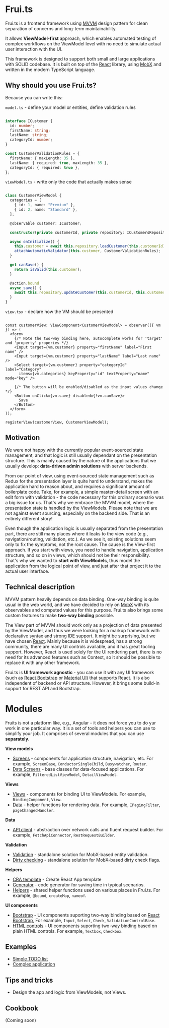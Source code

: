# Frui.ts

Frui.ts is a frontend framework using [MVVM](https://en.wikipedia.org/wiki/Model-view-viewmodel) design pattern for clean separation of concerns and long-term maintainability.

It allows **ViewModel-first** approach, which enables automated testing of complex workflows on the ViewModel level with no need to simulate actual user interaction with the UI.

This framework is designed to support both small and large applications with SOLID codebase. It is built on top of the [React](https://reactjs.org/) library, using [MobX](https://mobx.js.org/) and written in the modern TypeScript language.

## Why should you use Frui.ts?

Because you can write this:

`model.ts` - define your model or entities, define validation rules
```ts

interface ICustomer {
  id: number;
  firstName: string;
  lastName: string;
  categoryId: number;
}

const CustomerValidationRules = {
  firstName: { maxLength: 35 },
  lastName: { required: true, maxLength: 35 },
  categoryId: { required: true },
};
```

`viewModel.ts` - write only the code that actually makes sense
```ts

class CustomerViewModel {
  categories = [
    { id: 1, name: "Premium" },
    { id: 2, name: "Standard" },
  ];

  @observable customer: ICustomer;

  constructor(private customerId, private repository: ICustomersRepository) {}

  async onInitialize() {
    this.customer = await this.repository.loadCustomer(this.customerId);
    attachAutomaticValidator(this.customer, CustomerValidationRules);
  }

  get canSave() {
    return isValid(this.customer);
  }

  @action.bound
  async save() {
    await this.repository.updateCustomer(this.customerId, this.customer);
  }
}
```

`view.tsx` - declare how the VM should be presented
```tsx

const customerView: ViewComponent<CustomerViewModel> = observer(({ vm }) => (
  <form>
    {/* Note the two-way binding here, autocomplete works for 'target' and 'property' properies */}
    <Input target={vm.customer} property="firstName" label="First name" />
    <Input target={vm.customer} property="lastName" label="Last name" />
    <Select target={vm.customer} property="categoryId" label="Category"
      items={vm.categories} keyProperty="id" textProperty="name" mode="key" />

    {/* The button will be enabled/disabled as the input values change */}
    <Button onClick={vm.save} disabled={!vm.canSave}>
      Save
    </Button>
  </form>
));

registerView(customerView, CustomerViewModel);
```

## Motivation

We were not happy with the currently popular event-sourced state management, and that logic is still usually dependant on the presentation structure.
This is mainly caused by the nature of the applications that we usually develop: **data-driven admin solutions** with server backends.

From our point of view, using event-sourced state management such as Redux for the presentation layer is quite hard to understand, makes the application hard to reason about, and requires a significant amount of boilerplate code. Take, for example, a simple master-detail screen with an edit form with validation - the code necessary for this ordinary scenario was a big issue for us. That's why we embrace the MVVM model, where the presentation state is handled by the ViewModels.
Please note that we are not against event sourcing, especially on the backend side. That is an entirely different story!

Even though the application logic is usually separated from the presentation part, there are still many places where it leaks to the view code (e.g., navigation/routing, validation, etc.). As we see it, existing solutions seem only to fix the symptoms, not the root cause. The cause is the View-first approach. If you start with views, you need to handle navigation, application structure, and so on in views, which should not be their responsibility. That's why we wanted to **start with ViewModels**, thus model the application from the logical point of view, and just after that project it to the actual user interface.

## Technical description

MVVM pattern heavily depends on data binding. One-way binding is quite usual in the web world, and we have decided to rely on [MobX](https://mobx.js.org/) with its observables and computed values for this purpose. Frui.ts also brings some custom features to make **two-way binding** possible.

The View part of MVVM should work only as a projection of data presented by the ViewModel, and thus we were looking for a markup framework with declarative syntax and strong IDE support. It might be surprising, but we have chosen [React](https://reactjs.org/). Mainly because it is widespread, has a strong community, there are many UI controls available, and it has great tooling support. However, React is used solely for the UI rendering part, there is no need for its advanced features such as Context, so it should be possible to replace it with any other framework.

Frui.ts is **UI framework agnostic** - you can use it with any UI framework (such as [React Bootstrap](https://react-bootstrap.github.io/) or [Material UI](https://material-ui.com/)) that supports React. It is also independent of backend or API structure. However, it brings some build-in support for REST API and Bootstrap.

# Modules

Fruits is not a platform like, e.g., Angular - it does not force you to do yur work in one particular way. It is a set of tools and helpers you can use to simplify your job. It comprises of several modules that you can use **separately**.

**View models**

- [Screens](packages/screens/README.md) - components for application structure, navigation, etc. For example, `ScreenBase`, `ConductorSingleChild`, `Busywatcher`, `Router`.
- [Data Screens](packages/datascreens/README.md) - base classes for data-focused applications. For example, `FilteredListViewModel`, `DetailViewModel`.

**Views**

- [Views](packages/views/README.md) - components for binding UI to ViewModels. For example, `BindingComponent`, `View`.
- [Data](packages/data/README.md) - helper functions for rendering data. For example, `IPagingFilter`, `pageChangedHandler`.

**Data**

- [API client](packages/apiclient/README.md) - abstraction over network calls and fluent request builder. For example, `FetchApiConnector`, `RestRequestBuilder`.

**Validation**

- [Validation](packages/validation/README.md) - standalone solution for MobX-based entity validation.
- [Dirty checking](packages/dirtycheck/README.md) - standalone solution for MobX-based dirty check flags.

**Helpers**

- [CRA template](packages/cra-template/README.md) - Create React App template
- [Generator](packages/generator/README.md) - code generator for saving time in typical scenarios.
- [Helpers](packages/helpers/README.md) - shared helper functions used on various places in Frui.ts. For example, `@bound`, `createMap`, `nameof`.

**UI components**

- [Bootstrap](packages/bootstrap/README.md) - UI components suporting two-way binding based on [React Bootstrap](https://react-bootstrap.github.io/), For example, `Input`, `Select`, `Check`, `ValidationControlBase`.
- [HTML controls](packages/htmlcontrols/README.md) - UI components suporting two-way binding based on plain HTML controls. For example, `Textbox`, `Checkbox`.

## Examples

- [Simple TODO list](examples/simpletodolist/README.md)
- [Complex application](examples/complexdemo/README.md)

## Tips and tricks

- Design the app and logic from ViewModels, not Views.

## Cookbook

(Coming soon)
